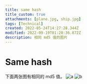 ```yaml
---
title: same hash
title_custom: true
attachments: [plane.jpg, ship.jpg]
tags: [Technical]
created: 2022-05-24T14:27:28.344Z
modified: 2022-09-19T01:20:36.872Z
description: 相同 md5 值的图片
---
```


# Same hash
下面两张图有相同的 md5 值。
![a](@attachment/plane.jpg)
![b](@attachment/ship.jpg)

